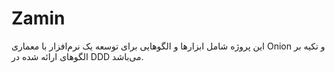 # Zamin
این پروژه شامل ابزارها و الگو‌هایی  برای توسعه یک نرم‌افزار با معماری Onion و تکیه بر الگو‌های ارائه شده در DDD می‌باشد.
